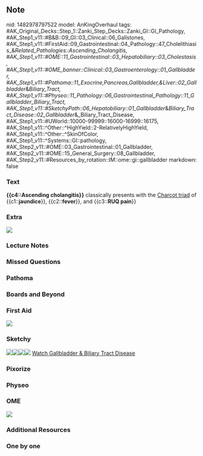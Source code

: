 ## Note
nid: 1482978797522
model: AnKingOverhaul
tags: #AK_Original_Decks::Step_1::Zanki_Step_Decks::Zanki_GI::GI_Pathology, #AK_Step1_v11::#B&B::09_GI::03_Clinical::06_Gallstones, #AK_Step1_v11::#FirstAid::09_Gastrointestinal::04_Pathology::47_Cholelithiasis_&_Related_Pathologies::Ascending_Cholangitis, #AK_Step1_v11::#OME::11_Gastrointestinal::03_Hepatobiliary::03_Cholestasis, #AK_Step1_v11::#OME_banner::Clinical::03_Gastroenterology::01_Gallbladder, #AK_Step1_v11::#Pathoma::11_Exocrine,Pancreas,Gallbladder,&Liver::02_Gallbladder_&_Biliary_Tract, #AK_Step1_v11::#Physeo::11_Pathology::06_Gastrointestinal_Pathology::11_Gallbladder_Biliary_Tract, #AK_Step1_v11::#SketchyPath::06_Hepatobiliary::01_Gallbladder_&_Biliary_Tract_Disease::02_Gallbladder_&_Biliary_Tract_Disease, #AK_Step1_v11::#UWorld::10000-99999::16000-16999::16175, #AK_Step1_v11::^Other::^HighYield::2-RelativelyHighYield, #AK_Step1_v11::^Other::^SkinOfColor, #AK_Step1_v11::^Systems::GI::pathology, #AK_Step2_v11::#OME::03_Gastrointestinal::01_Gallbladder, #AK_Step2_v11::#OME::15_General_Surgery::08_Gallbladder, #AK_Step2_v11::#Resources_by_rotation::IM::ome::gi::gallbladder
markdown: false

### Text
<div>
  <b>{{c4::Ascending cholangitis}}</b> classically presents with
  the <u>Charcot triad</u> of {{c1::<b>jaundice</b>}},
  {{c2::<b>fever</b>}}, and {{c3::<b>RUQ pain</b>}}
</div>

### Extra
<img src="paste-f7ec38203b0ca56954c20545bebafc7acf6ecd79.png">

### Lecture Notes


### Missed Questions


### Pathoma


### Boards and Beyond


### First Aid
<img src="tmplswBcY.png">

### Sketchy
<img src=
"Screen%20Shot%202020-01-26%20at%2010.54.33%20AM.JPG"><img src=
"Screen%20Shot%202020-01-26%20at%2010.54.44%20AM.JPG"><img src=
"Screen%20Shot%202020-01-26%20at%2010.54.55%20AM.JPG"><img src=
"Zoverall%20picture%20(58)_1566160514431.JPG"> <a href=
"https://dashboard.sketchy.com/study/medical/courses/medical-pathophysiology/units/medical-pediatrics-hepatobiliary/videos/medical-pathophysiology-hepatobiliary-gallbladder-and-biliary-tract-disease-gallbladder-and-biliary-tract-disease?utm_source=anki&utm_medium=partnership&utm_campaign=february_update&utm_content=medical">
Watch Gallbladder & Biliary Tract Disease</a>

### Pixorize


### Physeo


### OME
<div class="ome-widget">
  <a href=
  "https://onlinemeded.org/spa/gastroenterology/gallbladder/acquire?ref=anki">
  <img src="_OME_AnkiFlashcards_Lesson_5.png"></a>
</div>

### Additional Resources


### One by one

